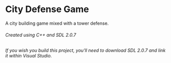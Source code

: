 # City Defense Game
A city building game mixed with a tower defense.

###### Created using C++ and SDL 2.0.7
###### If you wish you build this project, you'll need to download SDL 2.0.7 and link it within Visual Studio.
